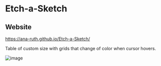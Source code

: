 # Etch-a-Sketch
## Website
https://ana-ruth.github.io/Etch-a-Sketch/

Table of custom size with grids that change of color when cursor hovers. 

![image](https://github.com/user-attachments/assets/a076ff82-7a8a-4e80-87f5-6f351d79a805)
